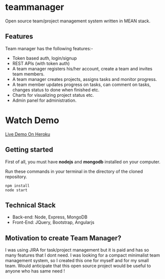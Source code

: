 # teammanager
Open source team/project management system written in MEAN stack.

## Features

Team manager has the following features:-
 - Token based auth, login/signup
 - REST APIs (with token auth)
 - A team manager registers his/her account, create a team and invites team members.
 - A team manager creates projects, assigns tasks and monitor progress.
 - A team member updates progress on tasks, can comment on tasks, changes status to done when finished etc.
 - Charts for visualizing project status etc.
 - Admin panel for administration.


# Watch Demo
[Live Demo On Heroku](https://teammanager9.herokuapp.com)

## Getting started
First of all, you must have **nodejs** and **mongodb** installed on your computer.

Run these commands in your terminal in the directory of the cloned repository.

```
npm install
node start
```

Technical Stack
---------------

 - Back-end: Node, Express, MongoDB
 - Front-End: JQuery, Bootstrap, Angularjs

Motivation to create Team Manager?
-------------------------------
I was using JIRA for task/project management but it is paid and has so many features that I dont need.
I was looking for a compact minimalist team management system, so I created this one for myself and for my small team.
Would anticipate that this open source project would be useful to anyone who has same need !

